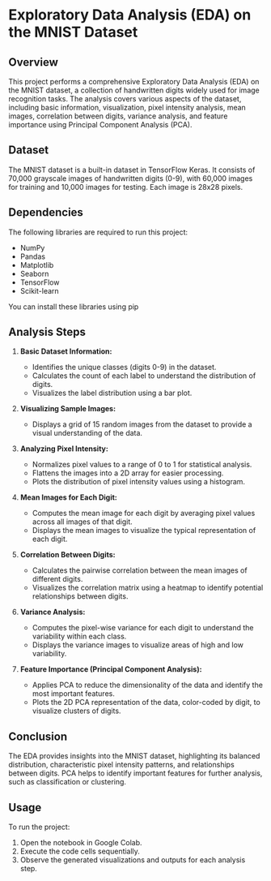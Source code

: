 # Exploratory Data Analysis (EDA) on the MNIST Dataset

## Overview

This project performs a comprehensive Exploratory Data Analysis (EDA) on the MNIST dataset, a collection of handwritten digits widely used for image recognition tasks. The analysis covers various aspects of the dataset, including basic information, visualization, pixel intensity analysis, mean images, correlation between digits, variance analysis, and feature importance using Principal Component Analysis (PCA).

## Dataset

The MNIST dataset is a built-in dataset in TensorFlow Keras. It consists of 70,000 grayscale images of handwritten digits (0-9), with 60,000 images for training and 10,000 images for testing. Each image is 28x28 pixels.

## Dependencies

The following libraries are required to run this project:

- NumPy
- Pandas
- Matplotlib
- Seaborn
- TensorFlow
- Scikit-learn

You can install these libraries using pip
## Analysis Steps

1. **Basic Dataset Information:**
   - Identifies the unique classes (digits 0-9) in the dataset.
   - Calculates the count of each label to understand the distribution of digits.
   - Visualizes the label distribution using a bar plot.

2. **Visualizing Sample Images:**
   - Displays a grid of 15 random images from the dataset to provide a visual understanding of the data.

3. **Analyzing Pixel Intensity:**
   - Normalizes pixel values to a range of 0 to 1 for statistical analysis.
   - Flattens the images into a 2D array for easier processing.
   - Plots the distribution of pixel intensity values using a histogram.

4. **Mean Images for Each Digit:**
   - Computes the mean image for each digit by averaging pixel values across all images of that digit.
   - Displays the mean images to visualize the typical representation of each digit.

5. **Correlation Between Digits:**
   - Calculates the pairwise correlation between the mean images of different digits.
   - Visualizes the correlation matrix using a heatmap to identify potential relationships between digits.

6. **Variance Analysis:**
   - Computes the pixel-wise variance for each digit to understand the variability within each class.
   - Displays the variance images to visualize areas of high and low variability.

7. **Feature Importance (Principal Component Analysis):**
   - Applies PCA to reduce the dimensionality of the data and identify the most important features.
   - Plots the 2D PCA representation of the data, color-coded by digit, to visualize clusters of digits.

## Conclusion

The EDA provides insights into the MNIST dataset, highlighting its balanced distribution, characteristic pixel intensity patterns, and relationships between digits. PCA helps to identify important features for further analysis, such as classification or clustering.

## Usage

To run the project:

1. Open the notebook in Google Colab.
2. Execute the code cells sequentially.
3. Observe the generated visualizations and outputs for each analysis step.
